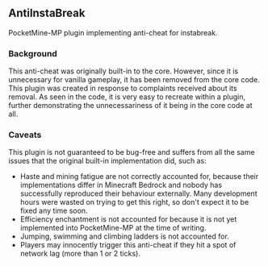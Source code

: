 ## AntiInstaBreak

PocketMine-MP plugin implementing anti-cheat for instabreak.

### Background
This anti-cheat was originally built-in to the core. However, since it is unnecessary for vanilla gameplay, it has been removed from the core code.
This plugin was created in response to complaints received about its removal. 
As seen in the code, it is very easy to recreate within a plugin, further demonstrating the unnecessariness of it being in the core code at all.

### Caveats
This plugin is not guaranteed to be bug-free and suffers from all the same issues that the original built-in implementation did, such as:
- Haste and mining fatigue are not correctly accounted for, because their implementations differ in Minecraft Bedrock and nobody has successfully reproduced their behaviour externally. 
Many development hours were wasted on trying to get this right, so don't expect it to be fixed any time soon.
- Efficiency enchantment is not accounted for because it is not yet implemented into PocketMine-MP at the time of writing.
- Jumping, swimming and climbing ladders is not accounted for.
- Players may innocently trigger this anti-cheat if they hit a spot of network lag (more than 1 or 2 ticks).
